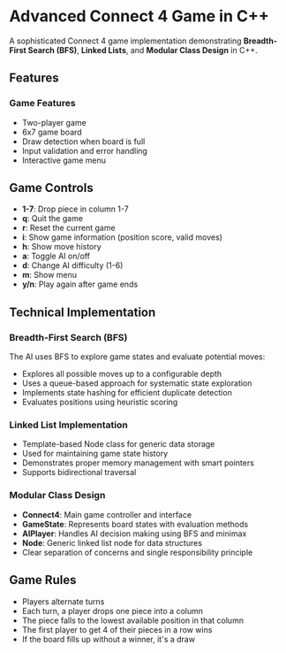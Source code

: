 # Advanced Connect 4 Game in C++

A sophisticated Connect 4 game implementation demonstrating **Breadth-First Search (BFS)**, **Linked Lists**, and **Modular Class Design** in C++.

## Features

### Game Features
- Two-player game 
- 6x7 game board 
- Draw detection when board is full
- Input validation and error handling
- Interactive game menu

## Game Controls

- **1-7**: Drop piece in column 1-7
- **q**: Quit the game
- **r**: Reset the current game
- **i**: Show game information (position score, valid moves)
- **h**: Show move history
- **a**: Toggle AI on/off
- **d**: Change AI difficulty (1-6)
- **m**: Show menu
- **y/n**: Play again after game ends

## Technical Implementation

### Breadth-First Search (BFS)
The AI uses BFS to explore game states and evaluate potential moves:
- Explores all possible moves up to a configurable depth
- Uses a queue-based approach for systematic state exploration
- Implements state hashing for efficient duplicate detection
- Evaluates positions using heuristic scoring

### Linked List Implementation
- Template-based Node class for generic data storage
- Used for maintaining game state history
- Demonstrates proper memory management with smart pointers
- Supports bidirectional traversal

### Modular Class Design
- **Connect4**: Main game controller and interface
- **GameState**: Represents board states with evaluation methods
- **AIPlayer**: Handles AI decision making using BFS and minimax
- **Node**: Generic linked list node for data structures
- Clear separation of concerns and single responsibility principle


## Game Rules

- Players alternate turns
- Each turn, a player drops one piece into a column
- The piece falls to the lowest available position in that column
- The first player to get 4 of their pieces in a row wins
- If the board fills up without a winner, it's a draw
